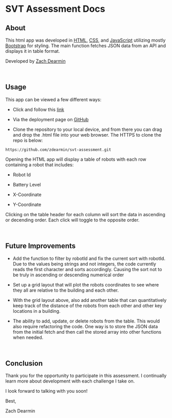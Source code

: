 <!-- HEADER -->
# SVT Assessment Docs


<!-- ABOUT -->
## About
This html app was developed in [HTML](https://html.com/), [CSS](https://www.w3.org/Style/CSS/Overview.en.html), and [JavaScript](https://www.javascript.com/) utilizing mostly [Bootstrap](https://getbootstrap.com/) for styling. The main function fetches JSON data from an API and displays it in table format.

Developed by [Zach Dearmin](https://github.com/zdearmin)

</br>

<!-- USAGE -->
## Usage
This app can be viewed a few different ways:
- Click and follow this [link](http://www.zachdearmin.com/svt-assessment/)

- Via the deployment page on [GitHub](https://github.com/zdearmin/svt-assessment/deployments/activity_log?environment=github-pages)

- Clone the repository to your local device, and from there you can drag and drop the .html file into your web browser. The HTTPS to clone the repo is below:
```
https://github.com/zdearmin/svt-assessment.git
```

Opening the HTML app will display a table of robots with each row containing a robot that includes: 
- Robot Id

- Battery Level

- X-Coordinate

- Y-Coordinate

Clicking on the table header for each column will sort the data in ascending or decending order. Each click will toggle to the opposite order.

</br>

<!-- Future Improvements -->
## Future Improvements
- Add the function to filter by robotId and fix the current sort with robotId. Due to the values being strings and not integers, the code currently reads the first character and sorts accordingly. Causing the sort not to be truly in ascending or descending numerical order

- Set up a grid layout that will plot the robots coordinates to see where they all are relative to the building and each other.

- With the grid layout above, also add another table that can quantitatively keep track of the distance of the robots from each other and other key locations in a building.

- The ability to add, update, or delete robots from the table. This would also require refactoring the code. One way is to store the JSON data from the initial fetch and then call the stored array into other functions when needed.

</br>

<!-- Conclusion -->
## Conclusion
Thank you for the opportunity to participate in this assessment. I continually learn more about development with each challenge I take on. 

I look forward to talking with you soon!

Best,

Zach Dearmin